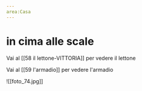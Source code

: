 ```yaml
---
area:Casa
---
```

# in cima alle scale

Vai al [[58 il lettone-VITTORIA]] per vedere il lettone

Vai al [[59 l'armadio]] per vedere l'armadio

![[foto_74.jpg]]